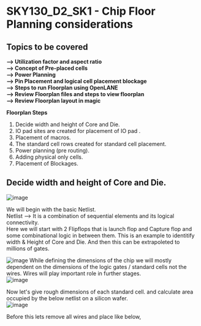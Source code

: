 #  SKY130_D2_SK1 - Chip Floor Planning considerations
##  Topics to be covered
**--> Utilization factor and aspect ratio**   
**--> Concept of Pre-placed cells**    
**--> Power Planning**    
**--> Pin Placement and logical cell placement blockage**    
**--> Steps to run Floorplan using OpenLANE**    
**--> Review Floorplan files and steps to view floorplan**   
**--> Review Floorplan layout in magic**   



**Floorplan Steps**   
1. Decide width and height of Core and Die.  
2. IO pad sites are created for placement of IO pad .  
3. Placement of macros.   
4. The standard cell rows created for standard cell placement.      
5. Power planning (pre routing).    
6. Adding physical only cells.    
7. Placement of Blockages.    

##  Decide width and height of Core and Die.

![image](https://github.com/Gayathri4801/NASSCOM-VSD-IAT/assets/163323618/b081bd4b-6cfb-4c42-9ada-a2213b38ac33)

We will begin with the basic Netlist.  
Netlist --> It is a combination of sequential elements and its logical connectivity.  
Here we will start with 2 Flipflops that is launch flop and Capture flop and some combinational logic in between them.
This is an example to identitify width & Height of Core and Die. And then this can be extrapoleted to millions of gates.

![image](https://github.com/Gayathri4801/NASSCOM-VSD-IAT/assets/163323618/e8f4a6fc-bb59-4e6a-bd58-71c7c22f98cc)
While defining the dimensions of the chip we will mostly dependent on the dimensions of the logic gates / standard cells not the wires.  Wires will play important role in further stages.  
![image](https://github.com/Gayathri4801/NASSCOM-VSD-IAT/assets/163323618/6f0ef562-fb05-4f93-93cc-97db2496ef38)

Now let's give rough dimensions of each standard cell.  and calculate area occupied by the below netlist on a silicon wafer.   
![image](https://github.com/Gayathri4801/NASSCOM-VSD-IAT/assets/163323618/78c13616-0172-4d7d-b9b0-f46d950bea94)

Before this lets remove all wires and place like below,
